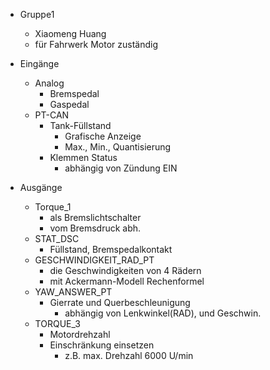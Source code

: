- Gruppe1 
	- Xiaomeng Huang 
	- für Fahrwerk Motor zuständig 


- Eingänge 
	- Analog
		- Bremspedal 
		- Gaspedal 
	- PT-CAN 
		- Tank-Füllstand 
			- Grafische Anzeige 
			- Max., Min., Quantisierung 
		- Klemmen Status 
			- abhängig von Zündung EIN 

- Ausgänge
	- Torque_1 
		- als Bremslichtschalter 
		- vom Bremsdruck abh.
	- STAT_DSC 
		- Füllstand, Bremspedalkontakt 
	- GESCHWINDIGKEIT_RAD_PT 
		- die Geschwindigkeiten von 4 Rädern 
		- mit Ackermann-Modell Rechenformel 
	- YAW_ANSWER_PT 
		- Gierrate und Querbeschleunigung 
			- abhängig von Lenkwinkel(RAD), und Geschwin. 
	- TORQUE_3 
		- Motordrehzahl 
		- Einschränkung einsetzen
			- z.B. max. Drehzahl 6000 U/min 